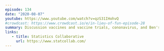 ```yaml
---
episode: 134
date: "2020-08-07"
youtube: https://www.youtube.com/watch?v=qzS31IHohvQ
#crowdcast: https://www.crowdcast.io/e/in-lieu-of-fun-episode-28
summary: Discussion vaccines and vaccine trials, cononavirus, and Ben's childhood
links:
   - title: Statistics Collaborative
     url: https://www.statcollab.com/
---
```

